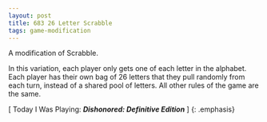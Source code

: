 ```yaml
---
layout: post
title: 683 26 Letter Scrabble
tags: game-modification
---
```

A modification of Scrabble.

In this variation, each player only gets one of each letter in the alphabet.  Each player has their own bag of 26 letters that they pull randomly from each turn, instead of a shared pool of letters.  All other rules of the game are the same.

[ Today I Was Playing: ***Dishonored: Definitive Edition*** ]
{: .emphasis}